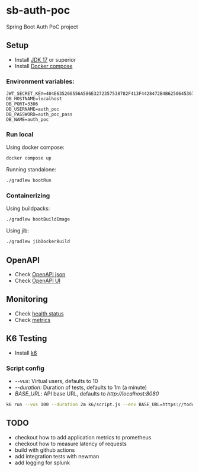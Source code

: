 # sb-auth-poc

Spring Boot Auth PoC project

## Setup

- Install [JDK 17](https://openjdk.org/projects/jdk/17/) or superior
- Install [Docker compose](https://docs.docker.com/compose/)

### Environment variables:

```
JWT_SECRET_KEY=404E635266556A586E3272357538782F413F4428472B4B6250645367566B5970
DB_HOSTNAME=localhost
DB_PORT=3306
DB_USERNAME=auth_poc
DB_PASSWORD=auth_poc_pass
DB_NAME=auth_poc
```

### Run local

Using docker compose:

```bash
docker compose up
```

Running standalone:

```bash
./gradlew bootRun
```

### Containerizing

Using buildpacks:

```bash
./gradlew bootBuildImage
```

Using jib:

```bash
./gradlew jibDockerBuild
```

## OpenAPI

- Check [OpenAPI json](http://localhost:8080/api-docs)
- Check [OpenAPI UI](http://localhost:8080/api-ui.html)

## Monitoring

- Check [health status](http://localhost:8080/actuator/health)
- Check [metrics](http://localhost:8080/actuator/metrics)

## K6 Testing

- Install [k6](https://k6.io/docs/getting-started/installation/)

### Script config

- *--vus*: Virtual users, defaults to 10
- *--duration*: Duration of tests, defaults to 1m (a minute)
- *BASE_URL*: API base URL, defaults to *http://localhost:8080*

```bash
k6 run --vus 100 --duration 2m k6/script.js --env BASE_URL=https://todo.url
```

## TODO

- checkout how to add application metrics to prometheus
- checkout how to measure latency of requests
- build with github actions
- add integration tests with newman
- add logging for splunk
